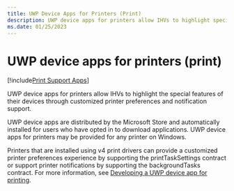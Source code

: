 ```yaml
---
title: UWP Device Apps for Printers (Print)
description: UWP device apps for printers allow IHVs to highlight special features of their devices through customized printer preferences and notification support.
ms.date: 01/25/2023
---
```


# UWP device apps for printers (print)

[!include[Print Support Apps](../includes/print-support-apps.md)]

UWP device apps for printers allow IHVs to highlight the special features of their devices through customized printer preferences and notification support.

UWP device apps are distributed by the Microsoft Store and automatically installed for users who have opted in to download applications. UWP device apps for printers may be provided for any printer on Windows.

Printers that are installed using v4 print drivers can provide a customized printer preferences experience by supporting the printTaskSettings contract or support printer notifications by supporting the backgroundTasks contract. For more information, see [Developing a UWP device app for printing](../devapps/uwp-device-apps-for-printers.md).
